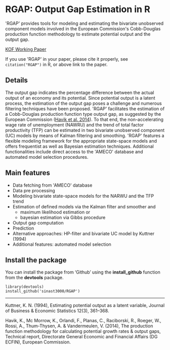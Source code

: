 # RGAP: Output Gap Estimation in R

'RGAP' provides tools for modeling and estimating the bivariate unobserved component models involved in the European Commission's Cobb-Douglas production function methodology to estimate potential output and the output gap.

[KOF Working Paper](http://hdl.handle.net/20.500.11850/552089)

If you use 'RGAP' in your paper, please cite it properly, see `citation("RGAP")` in R, or above link to the paper.

## Details

The output gap indicates the percentage difference between the actual output of an economy and its potential. Since potential output is a latent process, the estimation of the output gap poses a challenge and numerous filtering techniques have been proposed. 'RGAP' facilitates the estimation of a Cobb-Douglas production function type output gap, as suggested by the European Commission ([Havik et al. 2014](https://ideas.repec.org/p/euf/ecopap/0535.html)). To that end, the non-accelerating wage rate of unemployment (NAWRU) and the trend of total factor productivity (TFP) can be estimated in two bivariate unobserved component (UC) models by means of Kalman filtering and smoothing. 'RGAP' features a flexible modeling framework for the appropriate state-space models and offers frequentist as well as Bayesian estimation techniques. Additional functionalities include direct access to the 'AMECO' database and automated model selection procedures.

## Main features

- Data fetching from 'AMECO' database
- Data pre processing
- Modeling bivariate state-space models for the NARWU and the TFP trend
- Estimation of defined models via the Kalman filter and smoother and
  - maximum likelihood estimation or
  - bayesian estimation via Gibbs procedure
- Output gap computation
- Prediction
- Alternative approaches: HP-filter and bivariate UC model by Kuttner (1994)
- Additional features: automated model selection

## Install the package
You can install the package from ‘Github’ using the **install_github** function from the **devtools** package.
``` 
library(devtools)
install_github('sinast3000/RGAP')
```

***

Kuttner, K. N. (1994), Estimating potential output as a latent variable, Journal of Business & Economic Statistics 12(3), 361–368.

Havik, K., Mc Morrow, K., Orlandi, F., Planas, C., Raciborski, R., Roeger, W., Rossi, A., Thum-Thysen, A. & Vandermeulen, V. (2014), The production function methodology for calculating potential growth rates & output gaps, Technical report, Directorate
General Economic and Financial Affairs (DG ECFIN), European Commission.


